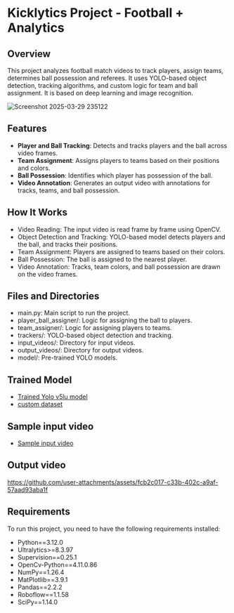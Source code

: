 # Kicklytics Project - Football + Analytics

## Overview

This project analyzes football match videos to track players, assign teams, determines ball possession and referees. It uses YOLO-based object detection, tracking algorithms, and custom logic for team and ball assignment. It is based on deep learning and image recognition.

![Screenshot 2025-03-29 235122](https://github.com/user-attachments/assets/20e58aa2-3adc-4607-858a-9d74453d3f03)

## Features
- **Player and Ball Tracking**: Detects and tracks players and the ball across video frames.
- **Team Assignment**: Assigns players to teams based on their positions and colors.
- **Ball Possession**: Identifies which player has possession of the ball.
- **Video Annotation**: Generates an output video with annotations for tracks, teams, and ball possession.

## How It Works
- Video Reading: The input video is read frame by frame using OpenCV.
- Object Detection and Tracking: YOLO-based model detects players and the ball, and tracks their positions.
- Team Assignment: Players are assigned to teams based on their colors.
- Ball Possession: The ball is assigned to the nearest player.
- Video Annotation: Tracks, team colors, and ball possession are drawn on the video frames.

## Files and Directories
- main.py: Main script to run the project.
- player_ball_assigner/: Logic for assigning the ball to players.
- team_assigner/: Logic for assigning players to teams.
- trackers/: YOLO-based object detection and tracking.
- input_videos/: Directory for input videos.
- output_videos/: Directory for output videos.
- model/: Pre-trained YOLO models.

  
## Trained Model
- [Trained Yolo v5lu model](https://drive.google.com/file/d/1A4xofTlNuG2hxRY38u8rTKSMJIaVLCFL/view?usp=sharing)
- [custom dataset](https://universe.roboflow.com/roboflow-jvuqo/football-players-detection-3zvbc/dataset/1)

## Sample input video
-  [Sample input video](https://drive.google.com/file/d/1LtXotImyfxwHYCu1vxPHkxL2SA2_FmPE/view?usp=sharing)

## Output video


https://github.com/user-attachments/assets/fcb2c017-c33b-402c-a9af-57aad93aba1f


## Requirements
To run this project, you need to have the following requirements installed:
- Python==3.12.0
- Ultralytics>=8.3.97
- Supervision==0.25.1
- OpenCv-Python==4.11.0.86
- NumPy==1.26.4
- MatPlotlib==3.9.1
- Pandas==2.2.2
- Roboflow==1.1.58
- SciPy==1.14.0










